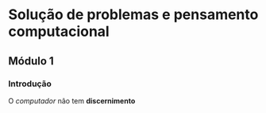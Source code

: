 # Solução de problemas e pensamento computacional

## Módulo 1

### Introdução

O _computador_ não tem **discernimento**
